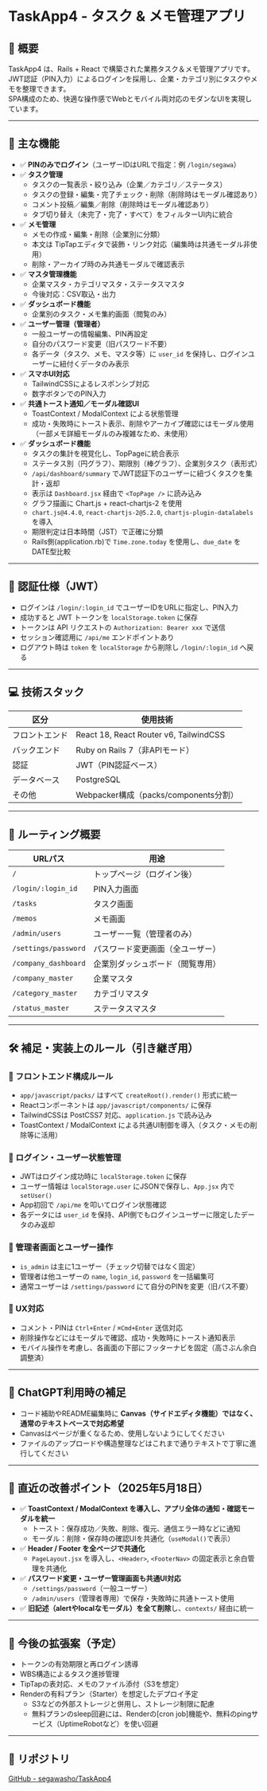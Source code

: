 
# TaskApp4 - タスク & メモ管理アプリ

## 🧩 概要

TaskApp4 は、Rails + React で構築された業務タスク＆メモ管理アプリです。  
JWT認証（PIN入力）によるログインを採用し、企業・カテゴリ別にタスクやメモを整理できます。  
SPA構成のため、快適な操作感でWebとモバイル両対応のモダンなUIを実現しています。

---

## 🚀 主な機能

- ✅ **PINのみでログイン**（ユーザーIDはURLで指定：例 `/login/segawa`）
- ✅ **タスク管理**
  - タスクの一覧表示・絞り込み（企業／カテゴリ／ステータス）
  - タスクの登録・編集・完了チェック・削除（削除時はモーダル確認あり）
  - コメント投稿／編集／削除（削除時はモーダル確認あり）
  - タブ切り替え（未完了・完了・すべて）をフィルターUI内に統合
- ✅ **メモ管理**
  - メモの作成・編集・削除（企業別に分類）
  - 本文は TipTapエディタで装飾・リンク対応（編集時は共通モーダル非使用）
  - 削除・アーカイブ時のみ共通モーダルで確認表示
- ✅ **マスタ管理機能**
  - 企業マスタ・カテゴリマスタ・ステータスマスタ
  - 今後対応：CSV取込・出力
- ✅ **ダッシュボード機能**
  - 企業別のタスク・メモ集約画面（閲覧のみ）
- ✅ **ユーザー管理（管理者）**
  - 一般ユーザーの情報編集、PIN再設定
  - 自分のパスワード変更（旧パスワード不要）
  - 各データ（タスク、メモ、マスタ等）に `user_id` を保持し、ログインユーザーに紐付くデータのみ表示
- ✅ **スマホUI対応**
  - TailwindCSSによるレスポンシブ対応
  - 数字ボタンでのPIN入力
- ✅ **共通トースト通知／モーダル確認UI**
  - ToastContext / ModalContext による状態管理
  - 成功・失敗時にトースト表示、削除やアーカイブ確認にはモーダル使用（一部メモ詳細モーダルのみ複雑なため、未使用）
- ✅ **ダッシュボード機能**
  - タスクの集計を視覚化し、TopPageに統合表示
  - ステータス別（円グラフ）、期限別（棒グラフ）、企業別タスク（表形式）
  - `/api/dashboard/summary` でJWT認証下のユーザーに紐づくタスクを集計・返却
  - 表示は `Dashboard.jsx` 経由で `<TopPage />` に読み込み
  - グラフ描画に Chart.js + react-chartjs-2 を使用
  - `chart.js@4.4.0`, `react-chartjs-2@5.2.0`, `chartjs-plugin-datalabels` を導入
  - 期限判定は日本時間（JST）で正確に分類
  - Rails側(application.rb)で `Time.zone.today` を使用し、`due_date` を DATE型比較

---

## 🔐 認証仕様（JWT）

- ログインは `/login/:login_id` でユーザーIDをURLに指定し、PIN入力
- 成功すると JWT トークンを `localStorage.token` に保存
- トークンは API リクエストの `Authorization: Bearer xxx` で送信
- セッション確認用に `/api/me` エンドポイントあり
- ログアウト時は `token` を `localStorage` から削除し `/login/:login_id` へ戻る

---

## 💻 技術スタック

| 区分           | 使用技術                                |
|----------------|-----------------------------------------|
| フロントエンド | React 18, React Router v6, TailwindCSS |
| バックエンド   | Ruby on Rails 7（非APIモード）          |
| 認証           | JWT（PIN認証ベース）                   |
| データベース   | PostgreSQL                              |
| その他         | Webpacker構成（packs/components分割）   |

---

## 🔁 ルーティング概要

| URLパス | 用途 |
|--------|------|
| `/` | トップページ（ログイン後） |
| `/login/:login_id` | PIN入力画面 |
| `/tasks` | タスク画面 |
| `/memos` | メモ画面 |
| `/admin/users` | ユーザー一覧（管理者のみ） |
| `/settings/password` | パスワード変更画面（全ユーザー） |
| `/company_dashboard` | 企業別ダッシュボード（閲覧専用） |
| `/company_master` | 企業マスタ |
| `/category_master` | カテゴリマスタ |
| `/status_master` | ステータスマスタ |

---

## 🛠 補足・実装上のルール（引き継ぎ用）

### 🔧 フロントエンド構成ルール
- `app/javascript/packs/` はすべて `createRoot().render()` 形式に統一
- Reactコンポーネントは `app/javascript/components/` に保存
- TailwindCSSは PostCSS7 対応、`application.js` で読み込み
- ToastContext / ModalContext による共通UI制御を導入（タスク・メモの削除等に活用）

### 🔐 ログイン・ユーザー状態管理
- JWTはログイン成功時に `localStorage.token` に保存
- ユーザー情報は `localStorage.user` にJSONで保存し、`App.jsx` 内で `setUser()`
- App初回で `/api/me` を叩いてログイン状態確認
- 各データには `user_id` を保持、API側でもログインユーザーに限定したデータのみ返却

### 👤 管理者画面とユーザー操作
- `is_admin` は主に1ユーザー（チェック切替ではなく固定）
- 管理者は他ユーザーの `name`, `login_id`, `password` を一括編集可
- 通常ユーザーは `/settings/password` にて自分のPINを変更（旧パス不要）

### 🔁 UX対応
- コメント・PINは `Ctrl+Enter` / `⌘Cmd+Enter` 送信対応
- 削除操作などにはモーダルで確認、成功・失敗時にトースト通知表示
- モバイル操作を考慮し、各画面の下部にフッターナビを固定（高さぶん余白調整済）

---

## 🤖 ChatGPT利用時の補足

- コード補助やREADME編集時に **Canvas（サイドエディタ機能）ではなく、通常のテキストベースで対応希望**
- Canvasはページが重くなるため、使用しないようにしてください
- ファイルのアップロードや構造整理などはこれまで通りテキストで丁寧に進行してください

---

## 🔄 直近の改善ポイント（2025年5月18日）

- ✅ **ToastContext / ModalContext を導入し、アプリ全体の通知・確認モーダルを統一**
  - トースト：保存成功／失敗、削除、復元、通信エラー時などに通知
  - モーダル：削除・保存時の確認UIを共通化（`useModal()`で表示）
- ✅ **Header / Footer を全ページで共通化**
  - `PageLayout.jsx` を導入し、`<Header>`, `<FooterNav>` の固定表示と余白管理を共通化
- ✅ **パスワード変更・ユーザー管理画面も共通UI対応**
  - `/settings/password`（一般ユーザー）
  - `/admin/users`（管理者専用）で保存・失敗時に共通トースト使用
- ✅ **旧記述（alertやlocalなモーダル）を全て削除**し、`contexts/` 経由に統一

---

## 🧪 今後の拡張案（予定）

- トークンの有効期限と再ログイン誘導
- WBS構造によるタスク進捗管理
- TipTapの表対応、メモのファイル添付（S3を想定）
- Renderの有料プラン（Starter）を想定したデプロイ予定
  - S3などの外部ストレージと併用し、ストレージ制限に配慮
  - 無料プランのsleep回避には、Renderの[cron job]機能や、無料のpingサービス（UptimeRobotなど）を使い回避

---

## 🧷 リポジトリ

[GitHub - segawasho/TaskApp4](https://github.com/segawasho/TaskApp4)
